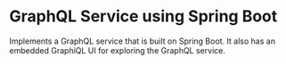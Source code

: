 # GraphQL Service using Spring Boot 

Implements a GraphQL service that is built on Spring Boot. It also has an embedded GraphiQL UI for exploring the GraphQL service.